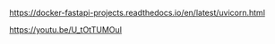 https://docker-fastapi-projects.readthedocs.io/en/latest/uvicorn.html

https://youtu.be/U_tOtTUMOuI
